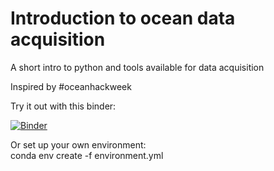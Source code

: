 # Introduction to ocean data acquisition

A short intro to python and tools available for data acquisition

Inspired by #oceanhackweek

Try it out with this binder:  

[![Binder](https://mybinder.org/badge_logo.svg)](https://mybinder.org/v2/gh/isgiddy/oceandata_tutorial.git/main?filepath=tutorial_data_acquisition.ipynb)

Or set up your own environment:  
conda env create -f environment.yml  
